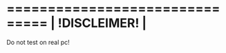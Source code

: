 ===============================
|        !DISCLEIMER!         |
===============================
Do not test on real pc!
